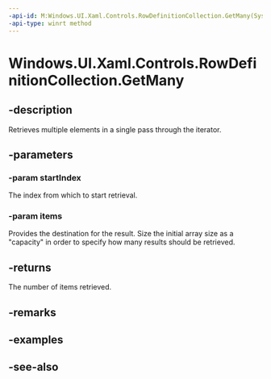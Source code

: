 ```yaml
---
-api-id: M:Windows.UI.Xaml.Controls.RowDefinitionCollection.GetMany(System.UInt32,Windows.UI.Xaml.Controls.RowDefinition[])
-api-type: winrt method
---
```


<!-- Method syntax
public uint GetMany(System.UInt32 startIndex, Windows.UI.Xaml.Controls.RowDefinition[] items)
-->

# Windows.UI.Xaml.Controls.RowDefinitionCollection.GetMany

## -description
Retrieves multiple elements in a single pass through the iterator.



## -parameters
### -param startIndex
The index from which to start retrieval.

### -param items
Provides the destination for the result. Size the initial array size as a "capacity" in order to specify how many results should be retrieved.

## -returns
The number of items retrieved.

## -remarks

## -examples

## -see-also

